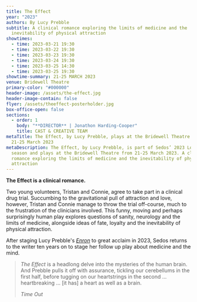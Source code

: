 ```yaml
---
title: The Effect
year: "2023"
authors: By Lucy Prebble
subtitle: A clinical romance exploring the limits of medicine and the
  inevitability of physical attraction
showtimes:
  - time: 2023-03-21 19:30
  - time: 2023-03-22 19:30
  - time: 2023-03-23 19:30
  - time: 2023-03-24 19:30
  - time: 2023-03-25 14:30
  - time: 2023-03-25 19:30
showtime-summary: 21-25 MARCH 2023
venue: Bridewell Theatre
primary-color: "#000000"
header-image: /assets/the-effect.jpg
header-image-contain: false
flyer: /assets/theeffect-posterholder.jpg
box-office-open: false
sections:
  - order: 1
    body: "**DIRECTOR** | Jonathon Harding-Cooper"
    title: CAST & CREATIVE TEAM
metaTitle: The Effect, by Lucy Prebble, plays at the Bridewell Theatre from
  21-25 March 2023
metaDescription: The Effect, by Lucy Prebble, is part of Sedos’ 2023 London
  season and plays at the Bridewell Theatre from 21-25 March 2023. A clinical
  romance exploring the limits of medicine and the inevitability of physical
  attraction
---
```

**The Effect is a clinical romance.** 

Two young volunteers, Tristan and Connie, agree to take part in a clinical drug trial. Succumbing to the gravitational pull of attraction and love, however, Tristan and Connie manage to throw the trial off-course, much to the frustration of the clinicians involved. This funny, moving and perhaps surprisingly human play explores questions of sanity, neurology and the limits of medicine, alongside ideas of fate, loyalty and the inevitability of physical attraction.

After staging Lucy Prebble's *[Enron](https://www.sedos.co.uk/shows/2013-enron)* to great acclaim in 2023, Sedos returns to the writer ten years on to stage her follow up play about medicine and the mind.

><em>The Effect</em></a> is a headlong delve into the mysteries of the human brain. And Prebble pulls it off with assurance, tickling our cerebellums in the first half, before tugging on our heartstrings in the second ... heartbreaking ... \[it has] a heart as well as a brain.
><footer><cite>Time Out</cite></footer>